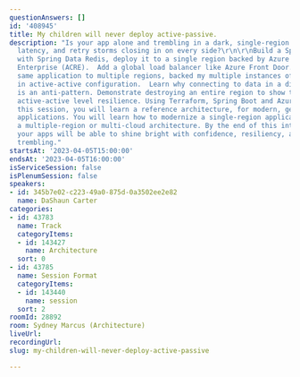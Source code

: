 ```yaml
---
questionAnswers: []
id: '408945'
title: My children will never deploy active-passive.
description: "Is your app alone and trembling in a dark, single-region with failures,
  latency, and retry storms closing in on every side?\r\n\r\nBuild a Spring Boot app
  with Spring Data Redis, deploy it to a single region backed by Azure Cache for Redis
  Enterprise (ACRE).  Add a global load balancer like Azure Front Door.  Deploy the
  same application to multiple regions, backed my multiple instances of ACRE connected
  in active-active configuration.  Learn why connecting to data in a different region
  is an anti-pattern. Demonstrate destroying an entire region to show the value of
  active-active level resilience. Using Terraform, Spring Boot and Azure.\r\n\r\nIn
  this session, you will learn a reference architecture, for modern, geo-distributed
  applications. You will learn how to modernize a single-region application, into
  a multiple-region or multi-cloud architecture. By the end of this interactive session,
  your apps will be able to shine bright with confidence, resiliency, and no more
  trembling."
startsAt: '2023-04-05T15:00:00'
endsAt: '2023-04-05T16:00:00'
isServiceSession: false
isPlenumSession: false
speakers:
- id: 345b7e02-c223-49a0-875d-0a3502ee2e82
  name: DaShaun Carter
categories:
- id: 43783
  name: Track
  categoryItems:
  - id: 143427
    name: Architecture
  sort: 0
- id: 43785
  name: Session Format
  categoryItems:
  - id: 143440
    name: session
  sort: 2
roomId: 28892
room: Sydney Marcus (Architecture)
liveUrl: 
recordingUrl: 
slug: my-children-will-never-deploy-active-passive

---
```

